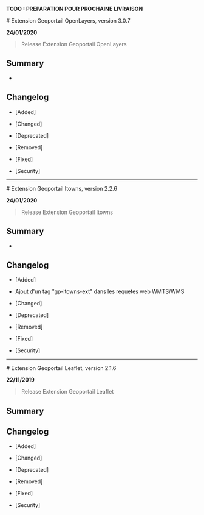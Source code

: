 **TODO : PREPARATION POUR PROCHAINE LIVRAISON**

# Extension Geoportail OpenLayers, version 3.0.7

**24/01/2020**
> Release Extension Geoportail OpenLayers

## Summary

*

## Changelog

* [Added]

* [Changed]

* [Deprecated]

* [Removed]

* [Fixed]

* [Security]

---

# Extension Geoportail Itowns, version 2.2.6

**24/01/2020**
> Release Extension Geoportail Itowns

## Summary

*

## Changelog

* [Added]

- Ajout d'un tag "gp-itowns-ext" dans les requetes web WMTS/WMS

* [Changed]

* [Deprecated]

* [Removed]

* [Fixed]

* [Security]

---

# Extension Geoportail Leaflet, version 2.1.6

**22/11/2019**
> Release Extension Geoportail Leaflet

## Summary

## Changelog

* [Added]

* [Changed]

* [Deprecated]

* [Removed]

* [Fixed]

* [Security]
